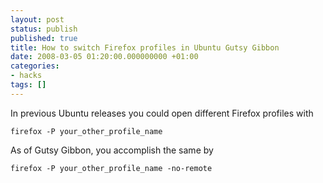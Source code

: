 ```yaml
---
layout: post
status: publish
published: true
title: How to switch Firefox profiles in Ubuntu Gutsy Gibbon
date: 2008-03-05 01:20:00.000000000 +01:00
categories:
- hacks
tags: []
---
```

In previous Ubuntu releases you could open different Firefox profiles with

```
firefox -P your_other_profile_name
```

As of Gutsy Gibbon, you accomplish the same by

```
firefox -P your_other_profile_name -no-remote
```

